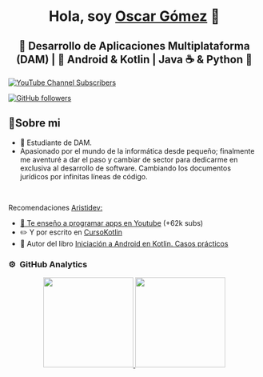 <div align="center">
<h1 align="center">Hola, soy <a href="https://KibberDev.dev">Oscar Gómez</a> 👋</h1>
</div>


<h2 align="center">🚀 Desarrollo de Aplicaciones Multiplataforma (DAM) | 📱 Android & Kotlin | Java ☕ & Python 🐍</h2>


[![YouTube Channel Subscribers](https://img.shields.io/youtube/channel/subscribers/UC9LJuM1MewphA0i3iLD-bLg?style=social)](https://www.youtube.com/channel/UC9LJuM1MewphA0i3iLD-bLg?sub_confirmation=1)
<!--[![Twitch Status](https://img.shields.io/twitch/status/aristidevs?style=social)](https://www.twitch.tv/aristidevs)-->
[![GitHub followers](https://img.shields.io/github/followers/KibberDev?style=social)](https://github.com/KibberDev)
<!--![Discord Shield](https://discordapp.com/api/guilds/807719549075980308/widget.png?style=shield)-->

## 📌Sobre mi 
- 📲 Estudiante de DAM.<br>
- Apasionado por el mundo de la informática desde pequeño;
finalmente me aventuré a dar el paso y cambiar de sector 
para dedicarme en exclusiva al desarrollo de software.
Cambiando los documentos jurídicos por infinitas líneas de código.
<br>

 Recomendaciones <a href="https://aristi.dev">Aristidev:
- 🎥 Te enseño a programar apps en [Youtube](https://youtube.com/aristidevs?sub_confirmation=1) (+62k subs)
- ✏️ Y por escrito en [CursoKotlin](https://cursokotlin.com)
- 📗 Autor del libro [Iniciación a Android en Kotlin. Casos prácticos](https://www.paraninfo.es/catalogo/9788428340922/iniciacion-a-android-en-kotlin--casos-practicos)

### ⚙️ &nbsp;GitHub Analytics

<p align="center">
<a href="https://github.com/KibberDev">
  <img height="180em" src="https://github-readme-stats-eight-theta.vercel.app/api?username=KibberDev&show_icons=true&theme=algolia&include_all_commits=true&count_private=true"/>
  <img height="180em" src="https://github-readme-stats-eight-theta.vercel.app/api/top-langs/?username=KibberDev&layout=compact&langs_count=8&theme=algolia"/>
</a>
</p>
